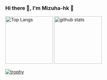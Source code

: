 ### Hi there 👋, I'm Mizuha-hk 🌿

<p align="left"> 
  <img alt="Top Langs" height="150px" src="https://github-readme-stats.vercel.app/api/top-langs/?username=Mizuha-hk&layout=compact&count_private=true&show_icons=true" />
  <img alt="github stats" height="150px" src="https://github-readme-stats.vercel.app/api?username=Mizuha-hk&count_private=true&show_icons=true&show_icons=true" />
</p>

[![trophy](https://github-profile-trophy.vercel.app/?username=Mizuha-hk&column=6
)](https://github.com/ryo-ma/github-profile-trophy)

